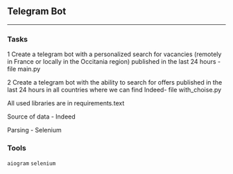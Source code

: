 ## Telegram Bot
	
<hr>

### Tasks

1 Create a telegram bot with a personalized search for vacancies (remotely in France or locally in the Occitania region) published in the last 24 hours - file main.py

2 Create a telegram bot with the ability to search for offers published in the last 24 hours in all countries where we can find Indeed- file with_choise.py

All used libraries are in requirements.text

Source of data - Indeed

Parsing - Selenium




### Tools
`aiogram` `selenium`

